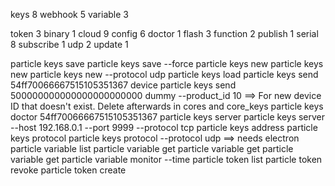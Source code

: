 keys 8
webhook 5
variable 3

token 3
binary 1
cloud 9
config 6
doctor 1
flash 3
function 2
publish 1
serial 8
subscribe 1
udp 2
update 1


particle keys save <file>
particle keys save <file> --force
particle keys new
particle keys new <file>
particle keys new --protocol udp
particle keys load <file>
particle keys send 54ff70066667515105351367 device
particle keys send 500000000000000000000000 dummy --product_id 10
  ==> For new device ID that doesn't exist. Delete afterwards in cores and core_keys
particle keys doctor 54ff70066667515105351367
particle keys server
particle keys server --host 192.168.0.1 --port 9999 --protocol tcp
particle keys address
particle keys protocol
particle keys protocol --protocol udp
  ==> needs electron
particle variable list
particle variable get <device> <variable>
particle variable get <device>
particle variable get <variable>
particle variable monitor <device> <variable> --time
particle token list
particle token revoke
particle token create

